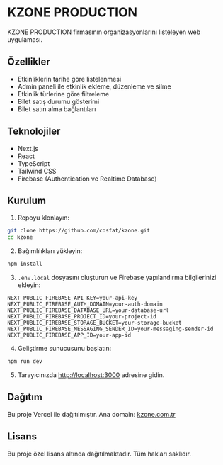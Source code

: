 # KZONE PRODUCTION

KZONE PRODUCTION firmasının organizasyonlarını listeleyen web uygulaması.

## Özellikler

- Etkinliklerin tarihe göre listelenmesi
- Admin paneli ile etkinlik ekleme, düzenleme ve silme
- Etkinlik türlerine göre filtreleme
- Bilet satış durumu gösterimi
- Bilet satın alma bağlantıları

## Teknolojiler

- Next.js
- React
- TypeScript
- Tailwind CSS
- Firebase (Authentication ve Realtime Database)

## Kurulum

1. Repoyu klonlayın:
```bash
git clone https://github.com/cosfat/kzone.git
cd kzone
```

2. Bağımlılıkları yükleyin:
```bash
npm install
```

3. `.env.local` dosyasını oluşturun ve Firebase yapılandırma bilgilerinizi ekleyin:
```
NEXT_PUBLIC_FIREBASE_API_KEY=your-api-key
NEXT_PUBLIC_FIREBASE_AUTH_DOMAIN=your-auth-domain
NEXT_PUBLIC_FIREBASE_DATABASE_URL=your-database-url
NEXT_PUBLIC_FIREBASE_PROJECT_ID=your-project-id
NEXT_PUBLIC_FIREBASE_STORAGE_BUCKET=your-storage-bucket
NEXT_PUBLIC_FIREBASE_MESSAGING_SENDER_ID=your-messaging-sender-id
NEXT_PUBLIC_FIREBASE_APP_ID=your-app-id
```

4. Geliştirme sunucusunu başlatın:
```bash
npm run dev
```

5. Tarayıcınızda [http://localhost:3000](http://localhost:3000) adresine gidin.

## Dağıtım

Bu proje Vercel ile dağıtılmıştır. Ana domain: [kzone.com.tr](https://kzone.com.tr)

## Lisans

Bu proje özel lisans altında dağıtılmaktadır. Tüm hakları saklıdır.
